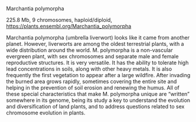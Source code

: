 
Marchantia polymorpha

225.8 Mb, 9 chromosomes, haploid/diploid, https://plants.ensembl.org/Marchantia_polymorpha

Marchantia polymorpha (umbrella liverwort) looks like it came from another planet. However, liverworts are among the oldest terrestrial plants, with a wide distribution around the world. M. polymorpha is a non-vascular evergreen plant, with sex chromosomes and separate male and female reproductive structures. It is very versatile. It has the ability to tolerate high lead concentrations in soils, along with other heavy metals. It is also frequently the first vegetation to appear after a large wildfire. After invading the burned area grows rapidly, sometimes covering the entire site and helping in the prevention of soil erosion and renewing the humus. All of these special characteristics that make M. polymorpha unique are “written” somewhere in its genome, being its study a key to understand the evolution and diversification of land plants, and to address questions related to sex chromosome evolution in plants.
